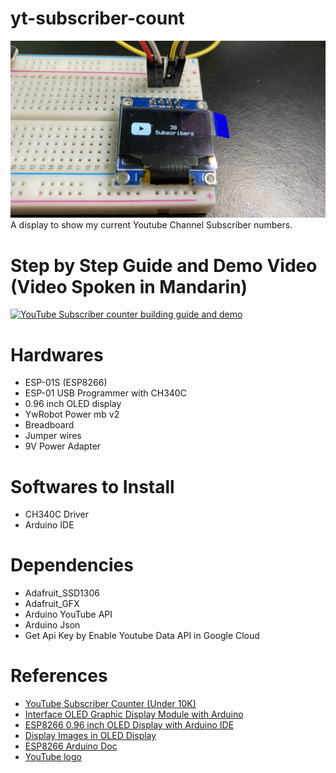 # yt-subscriber-count
![result](result.jpg)
A display to show my current Youtube Channel Subscriber numbers.

# Step by Step Guide and Demo Video (Video Spoken in Mandarin)
[![YouTube Subscriber counter building guide and demo](http://img.youtube.com/vi/5rJcHSOsQso/0.jpg)](http://www.youtube.com/watch?v=5rJcHSOsQso)

# Hardwares
- ESP-01S (ESP8266)
- ESP-01 USB Programmer with CH340C
- 0.96 inch OLED display
- YwRobot Power mb v2
- Breadboard
- Jumper wires
- 9V Power Adapter
# Softwares to Install
- CH340C Driver
- Arduino IDE
# Dependencies
- Adafruit_SSD1306
- Adafruit_GFX
- Arduino YouTube API
- Arduino Json
- Get Api Key by Enable Youtube Data API in Google Cloud
# References
- [YouTube Subscriber Counter (Under 10K)](https://www.instructables.com/YouTube-Subscriber-Counter-With-ESP8266/)
- [Interface OLED Graphic Display Module with Arduino](https://lastminuteengineers.com/oled-display-arduino-tutorial/)
- [ESP8266 0.96 inch OLED Display with Arduino IDE](https://randomnerdtutorials.com/esp8266-0-96-inch-oled-display-with-arduino-ide/)
- [Display Images in OLED Display](https://diyusthad.com/2019/02/display-images-in-oled-display.html)
- [ESP8266 Arduino Doc](https://github.com/esp8266/Arduino/blob/master/doc/libraries.rst#i2c-wire-library)
- [YouTube logo](https://pixabay.com/illustrations/youtube-red-social-icon-play-1495277/)
